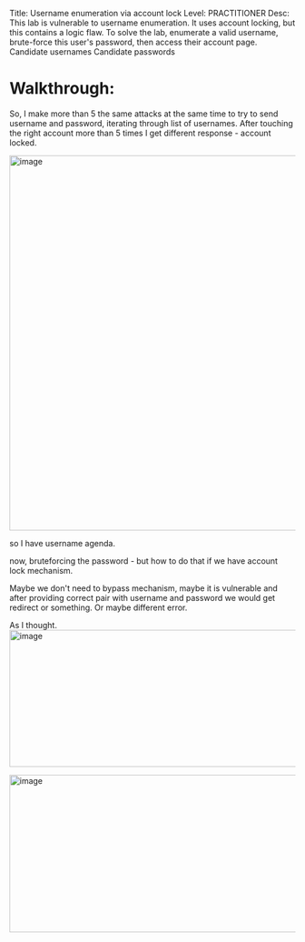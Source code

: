 Title: Username enumeration via account lock
Level: PRACTITIONER
Desc:  This lab is vulnerable to username enumeration. It uses account locking, but this contains a logic flaw. To solve the lab, enumerate a valid username, brute-force this user's password, then access their account page.
    Candidate usernames
    Candidate passwords

# Walkthrough: 

So, I make more than 5 the same attacks at the same time to try to send username and password, iterating through list of usernames. After touching the right account more than 5 times I get different response - account locked.

<img width="1078" height="660" alt="image" src="https://github.com/user-attachments/assets/c37a3d08-1c90-4ae9-985a-eb5015adf3f6" />

so I have username agenda.

now, bruteforcing the password - but how to do that if we have account lock mechanism.

Maybe we don't need to bypass mechanism, maybe it is vulnerable and after providing correct pair with username and password we would get redirect or something. Or maybe different error.

As I thought.
<img width="1449" height="241" alt="image" src="https://github.com/user-attachments/assets/95d7c143-c945-4e22-b527-7014e44c032d" />


<img width="628" height="277" alt="image" src="https://github.com/user-attachments/assets/7d615578-50bc-447d-a589-e20ecd61f7b4" />


